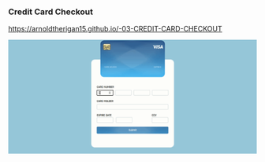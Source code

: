 ### Credit Card Checkout

https://arnoldtherigan15.github.io/-03-CREDIT-CARD-CHECKOUT

![credit](./images/credit.gif)
